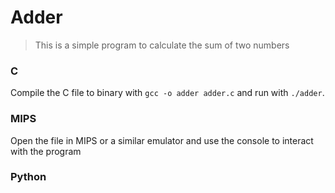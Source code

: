 # Adder

> This is a simple program to calculate the sum of two numbers

### C

Compile the C file to binary with `gcc -o adder adder.c` and run with `./adder`.

### MIPS

Open the file in MIPS or a similar emulator and use the console to interact with the program

### Python

